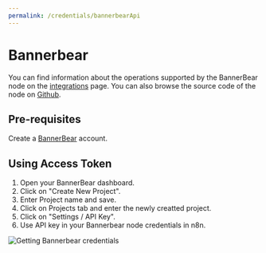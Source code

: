 ```yaml
---
permalink: /credentials/bannerbearApi
---
```


# Bannerbear
You can find information about the operations supported by the BannerBear node on the [integrations](https://n8n.io/integrations/n8n-nodes-base.bannerbear) page. You can also browse the source code of the node on [Github](https://github.com/n8n-io/n8n/tree/master/packages/nodes-base/nodes/BannerBear).

## Pre-requisites

Create a [BannerBear](https://www.BannerBear.com/) account.

## Using Access Token

1. Open your BannerBear dashboard.
2. Click on "Create New Project".
3. Enter Project name and save.
4. Click on Projects tab and enter the newly creatted project.
5. Click on "Settings / API Key".
6. Use API key in your Bannerbear node credentials in n8n.


![Getting Bannerbear credentials](https://i.imgur.com/tPmWakx.gif)



